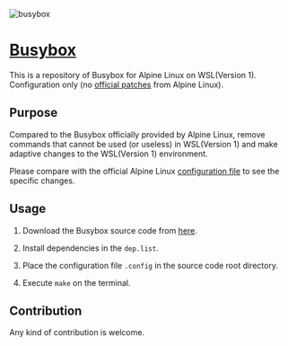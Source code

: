 ![busybox](https://www.busybox.net/images/busybox1.png "Busybox Icon")

# **[Busybox](https://www.busybox.net/)**
This is a repository of Busybox for Alpine Linux on WSL(Version 1). Configuration only (no [official patches](https://git.alpinelinux.org/aports/tree/main/busybox) from Alpine Linux).

## Purpose

Compared to the Busybox officially provided by Alpine Linux, remove commands that cannot be used (or useless) in WSL(Version 1) and make adaptive changes to the WSL(Version 1) environment.

Please compare with the official Alpine Linux [configuration file](https://git.alpinelinux.org/aports/plain/main/busybox/busyboxconfig) to see the specific changes.

## Usage

1. Download the Busybox source code from [here](https://www.busybox.net/downloads/).

2. Install dependencies in the `dep.list`.

3. Place the configuration file `.config` in the source code root directory.

4. Execute `make` on the terminal.

## Contribution

Any kind of contribution is welcome.